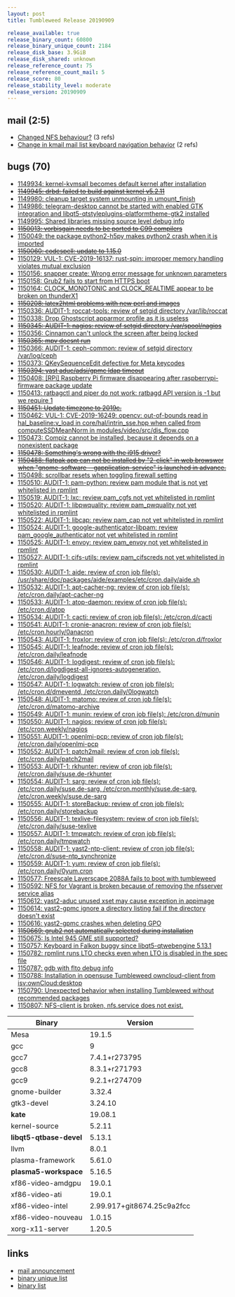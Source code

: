 ```yaml
---
layout: post
title: Tumbleweed Release 20190909

release_available: true
release_binary_count: 60800
release_binary_unique_count: 2184
release_disk_base: 3.9GiB
release_disk_shared: unknown
release_reference_count: 75
release_reference_count_mail: 5
release_score: 80
release_stability_level: moderate
release_version: 20190909
---
```


## mail (2:5)

- [Changed NFS behaviour?](https://lists.opensuse.org/opensuse-factory/2019-09/msg00132.html) (3 refs)
- [Change in kmail mail list keyboard navigation behavior](https://lists.opensuse.org/opensuse-factory/2019-09/msg00137.html) (2 refs)

## bugs (70)

<!--more-->

- [1149934: kernel-kvmsall becomes default kernel after installation](https://bugzilla.opensuse.org/show_bug.cgi?id=1149934)
- ~~[1149945: drbd: failed to build against kernel v5.2.11](https://bugzilla.opensuse.org/show_bug.cgi?id=1149945)~~
- [1149980: cleanup target system unmounting in umount_finish](https://bugzilla.opensuse.org/show_bug.cgi?id=1149980)
- [1149986: telegram-desktop cannot be started with enabled GTK integration and libqt5-qtstyleplugins-platformtheme-gtk2 installed](https://bugzilla.opensuse.org/show_bug.cgi?id=1149986)
- [1149995: Shared libraries missing source level debug info](https://bugzilla.opensuse.org/show_bug.cgi?id=1149995)
- ~~[1150013: vorbisgain needs to be ported to C99 compilers](https://bugzilla.opensuse.org/show_bug.cgi?id=1150013)~~
- [1150049: the package python2-h5py makes python2 crash when it is imported](https://bugzilla.opensuse.org/show_bug.cgi?id=1150049)
- ~~[1150060: codespell: update to 1.15.0](https://bugzilla.opensuse.org/show_bug.cgi?id=1150060)~~
- [1150129: VUL-1: CVE-2019-16137: rust-spin: improper memory handling violates mutual exclusion](https://bugzilla.opensuse.org/show_bug.cgi?id=1150129)
- [1150156: snapper create: Wrong error message for unknown parameters](https://bugzilla.opensuse.org/show_bug.cgi?id=1150156)
- [1150158: Grub2 fails to start from HTTPS boot](https://bugzilla.opensuse.org/show_bug.cgi?id=1150158)
- [1150164: CLOCK_MONOTONIC and CLOCK_REALTIME appear to be broken on thunderX1](https://bugzilla.opensuse.org/show_bug.cgi?id=1150164)
- ~~[1150208: latex2html problems with new perl and images](https://bugzilla.opensuse.org/show_bug.cgi?id=1150208)~~
- [1150336: AUDIT-1: roccat-tools: review of setgid directory /var/lib/roccat](https://bugzilla.opensuse.org/show_bug.cgi?id=1150336)
- [1150338: Drop  Ghostscript apparmor profile as it is useless](https://bugzilla.opensuse.org/show_bug.cgi?id=1150338)
- ~~[1150345: AUDIT-1: nagios: review of setgid directory /var/spool/nagios](https://bugzilla.opensuse.org/show_bug.cgi?id=1150345)~~
- [1150356: Cinnamon can't unlock the screen after being locked](https://bugzilla.opensuse.org/show_bug.cgi?id=1150356)
- ~~[1150365: mpv doesnt run](https://bugzilla.opensuse.org/show_bug.cgi?id=1150365)~~
- [1150366: AUDIT-1: ceph-common: review of setgid directory /var/log/ceph](https://bugzilla.opensuse.org/show_bug.cgi?id=1150366)
- [1150373: QKeySequenceEdit defective for Meta keycodes](https://bugzilla.opensuse.org/show_bug.cgi?id=1150373)
- ~~[1150394: yast aduc/adsi/gpmc ldap timeout](https://bugzilla.opensuse.org/show_bug.cgi?id=1150394)~~
- [1150408: \[RPi\] Raspberry Pi firmware disappearing after raspberrypi-firmware package update](https://bugzilla.opensuse.org/show_bug.cgi?id=1150408)
- [1150413: ratbagctl and piper do not work: ratbagd API version is -1 but we require 1](https://bugzilla.opensuse.org/show_bug.cgi?id=1150413)
- ~~[1150451: Update timezone to 2019c.](https://bugzilla.opensuse.org/show_bug.cgi?id=1150451)~~
- [1150462: VUL-1: CVE-2019-16249: opencv: out-of-bounds read in hal_baseline:v_load in core/hal/intrin_sse.hpp when called from computeSSDMeanNorm in modules/video/src/dis_flow.cpp](https://bugzilla.opensuse.org/show_bug.cgi?id=1150462)
- [1150473: Compiz cannot be installed, because it depends on a nonexistent package](https://bugzilla.opensuse.org/show_bug.cgi?id=1150473)
- ~~[1150478: Something's wrong with the i915 driver?](https://bugzilla.opensuse.org/show_bug.cgi?id=1150478)~~
- ~~[1150488: flatpak  app can not be installed by "2-click" in web browswer when "gnome-software --gapplication-service" is launched in advance.](https://bugzilla.opensuse.org/show_bug.cgi?id=1150488)~~
- [1150498: scrollbar resets when toggling firewall setting](https://bugzilla.opensuse.org/show_bug.cgi?id=1150498)
- [1150510: AUDIT-1: pam-python: review pam module that is not yet whitelisted in rpmlint](https://bugzilla.opensuse.org/show_bug.cgi?id=1150510)
- [1150519: AUDIT-1: lxc: review pam_cgfs not yet whitelisted in rpmlint](https://bugzilla.opensuse.org/show_bug.cgi?id=1150519)
- [1150520: AUDIT-1: libpwquality: review pam_pwquality not yet whitelisted in rpmlint](https://bugzilla.opensuse.org/show_bug.cgi?id=1150520)
- [1150522: AUDIT-1: libcap: review pam_cap not yet whitelisted in rpmlint](https://bugzilla.opensuse.org/show_bug.cgi?id=1150522)
- [1150524: AUDIT-1: google-authenticator-libpam: review pam_google_authenticator not yet whitelisted in rpmlint](https://bugzilla.opensuse.org/show_bug.cgi?id=1150524)
- [1150525: AUDIT-1: envoy: review pam_envoy not yet whitelisted in rpmlint](https://bugzilla.opensuse.org/show_bug.cgi?id=1150525)
- [1150527: AUDIT-1: cifs-utils: review pam_cifscreds not yet whitelisted in rpmlint](https://bugzilla.opensuse.org/show_bug.cgi?id=1150527)
- [1150530: AUDIT-1: aide: review of cron job file(s): /usr/share/doc/packages/aide/examples/etc/cron.daily/aide.sh](https://bugzilla.opensuse.org/show_bug.cgi?id=1150530)
- [1150532: AUDIT-1: apt-cacher-ng: review of cron job file(s): /etc/cron.daily/apt-cacher-ng](https://bugzilla.opensuse.org/show_bug.cgi?id=1150532)
- [1150533: AUDIT-1: atop-daemon: review of cron job file(s): /etc/cron.d/atop](https://bugzilla.opensuse.org/show_bug.cgi?id=1150533)
- [1150534: AUDIT-1: cacti: review of cron job file(s): /etc/cron.d/cacti](https://bugzilla.opensuse.org/show_bug.cgi?id=1150534)
- [1150541: AUDIT-1: cronie-anacron: review of cron job file(s): /etc/cron.hourly/0anacron](https://bugzilla.opensuse.org/show_bug.cgi?id=1150541)
- [1150543: AUDIT-1: froxlor: review of cron job file(s): /etc/cron.d/froxlor](https://bugzilla.opensuse.org/show_bug.cgi?id=1150543)
- [1150545: AUDIT-1: leafnode: review of cron job file(s): /etc/cron.daily/leafnode](https://bugzilla.opensuse.org/show_bug.cgi?id=1150545)
- [1150546: AUDIT-1: logdigest: review of cron job file(s): /etc/cron.d/logdigest-all-ignores-autogeneration, /etc/cron.daily/logdigest](https://bugzilla.opensuse.org/show_bug.cgi?id=1150546)
- [1150547: AUDIT-1: logwatch: review of cron job file(s): /etc/cron.d/dmeventd, /etc/cron.daily/0logwatch](https://bugzilla.opensuse.org/show_bug.cgi?id=1150547)
- [1150548: AUDIT-1: matomo: review of cron job file(s): /etc/cron.d/matomo-archive](https://bugzilla.opensuse.org/show_bug.cgi?id=1150548)
- [1150549: AUDIT-1: munin: review of cron job file(s): /etc/cron.d/munin](https://bugzilla.opensuse.org/show_bug.cgi?id=1150549)
- [1150550: AUDIT-1: nagios: review of cron job file(s): /etc/cron.weekly/nagios](https://bugzilla.opensuse.org/show_bug.cgi?id=1150550)
- [1150551: AUDIT-1: openlmi-pcp: review of cron job file(s): /etc/cron.daily/openlmi-pcp](https://bugzilla.opensuse.org/show_bug.cgi?id=1150551)
- [1150552: AUDIT-1: patch2mail: review of cron job file(s): /etc/cron.daily/patch2mail](https://bugzilla.opensuse.org/show_bug.cgi?id=1150552)
- [1150553: AUDIT-1: rkhunter: review of cron job file(s): /etc/cron.daily/suse.de-rkhunter](https://bugzilla.opensuse.org/show_bug.cgi?id=1150553)
- [1150554: AUDIT-1: sarg: review of cron job file(s): /etc/cron.daily/suse.de-sarg, /etc/cron.monthly/suse.de-sarg, /etc/cron.weekly/suse.de-sarg](https://bugzilla.opensuse.org/show_bug.cgi?id=1150554)
- [1150555: AUDIT-1: storeBackup: review of cron job file(s): /etc/cron.daily/storebackup](https://bugzilla.opensuse.org/show_bug.cgi?id=1150555)
- [1150556: AUDIT-1: texlive-filesystem: review of cron job file(s): /etc/cron.daily/suse-texlive](https://bugzilla.opensuse.org/show_bug.cgi?id=1150556)
- [1150557: AUDIT-1: tmpwatch: review of cron job file(s): /etc/cron.daily/tmpwatch](https://bugzilla.opensuse.org/show_bug.cgi?id=1150557)
- [1150558: AUDIT-1: yast2-ntp-client: review of cron job file(s): /etc/cron.d/suse-ntp_synchronize](https://bugzilla.opensuse.org/show_bug.cgi?id=1150558)
- [1150559: AUDIT-1: yum: review of cron job file(s): /etc/cron.daily/0yum.cron](https://bugzilla.opensuse.org/show_bug.cgi?id=1150559)
- [1150577: Freescale Layerscape 2088A fails to boot with tumbleweed](https://bugzilla.opensuse.org/show_bug.cgi?id=1150577)
- [1150592: NFS for Vagrant is broken because of removing the nfsserver service alias](https://bugzilla.opensuse.org/show_bug.cgi?id=1150592)
- [1150612: yast2-aduc unused xset may cause exception in appimage](https://bugzilla.opensuse.org/show_bug.cgi?id=1150612)
- [1150614: yast2-gpmc ignore a directory listing fail if the directory doesn't exist](https://bugzilla.opensuse.org/show_bug.cgi?id=1150614)
- [1150616: yast2-gpmc crashes when deleting GPO](https://bugzilla.opensuse.org/show_bug.cgi?id=1150616)
- ~~[1150669: grub2 not automatically selected during installation](https://bugzilla.opensuse.org/show_bug.cgi?id=1150669)~~
- [1150675: Is Intel 945 GME still supported?](https://bugzilla.opensuse.org/show_bug.cgi?id=1150675)
- [1150757: Keyboard in Falkon buggy since libqt5-qtwebengine 5.13.1](https://bugzilla.opensuse.org/show_bug.cgi?id=1150757)
- [1150782: rpmlint runs LTO checks even when LTO is disabled in the spec file](https://bugzilla.opensuse.org/show_bug.cgi?id=1150782)
- [1150787: gdb with flto debug info](https://bugzilla.opensuse.org/show_bug.cgi?id=1150787)
- [1150788: Installation in opensuse Tumbleweed owncloud-client from isv:ownCloud:desktop](https://bugzilla.opensuse.org/show_bug.cgi?id=1150788)
- [1150790: Unexpected behavior when installing Tumbleweed without recommended packages](https://bugzilla.opensuse.org/show_bug.cgi?id=1150790)
- [1150807: NFS-client is broken, nfs.service does not exist.](https://bugzilla.opensuse.org/show_bug.cgi?id=1150807)

Binary | Version
--- | ---
Mesa | 19.1.5
gcc | 9
gcc7 | 7.4.1+r273795
gcc8 | 8.3.1+r271793
gcc9 | 9.2.1+r274709
gnome-builder | 3.32.4
gtk3-devel | 3.24.10
**kate** | 19.08.1
kernel-source | 5.2.11
**libqt5-qtbase-devel** | 5.13.1
llvm | 8.0.1
plasma-framework | 5.61.0
**plasma5-workspace** | 5.16.5
xf86-video-amdgpu | 19.0.1
xf86-video-ati | 19.0.1
xf86-video-intel | 2.99.917+git8674.25c9a2fcc
xf86-video-nouveau | 1.0.15
xorg-x11-server | 1.20.5

## links

- [mail announcement](https://lists.opensuse.org/opensuse-factory/2019-09/msg00126.html)
- [binary unique list](http://download.opensuse.org/history/20190909/rpm.unique.list)
- [binary list](http://download.opensuse.org/history/20190909/rpm.list)
